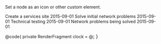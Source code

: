 ﻿<Codebox Title="Basic">
    <Description>
        <p>
            Set a node as an icon or other custom element.
        </p>
    </Description>
    <Demo>
        <Timeline>
            <TimelineItem>Create a services site 2015-09-01</TimelineItem>
            <TimelineItem>Solve initial network problems 2015-09-01</TimelineItem>
            <TimelineItem Color="TimelineColor.Red" Dot="clock">Technical testing 2015-09-01</TimelineItem>
            <TimelineItem>Network problems being solved 2015-09-01</TimelineItem>
        </Timeline>
    </Demo>
</Codebox>

@code{
    private RenderFragment clock = @<Icon Type="IconType.Outlined.Clock_Circle" style="font-size:16px" />;
}